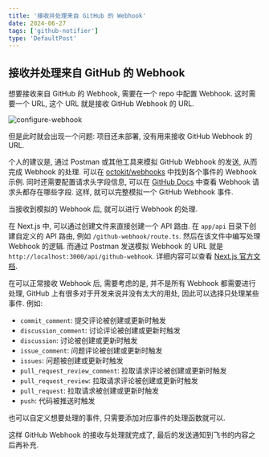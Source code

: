```yaml
---
title: '接收并处理来自 GitHub 的 Webhook'
date: 2024-06-27
tags: ['github-notifier']
type: 'DefaultPost'
---
```


## 接收并处理来自 GitHub 的 Webhook

想要接收来自 GitHub 的 Webhook, 需要在一个 repo 中配置 Webhook. 这时需要一个 URL, 这个 URL 就是接收 GitHub Webhook 的 URL.

![configure-webhook](https://cdn.jsdelivr.net/gh/Viskeyy/uPic@master/uPic/0627-yEN9Mp.jpg)

但是此时就会出现一个问题: 项目还未部署, 没有用来接收 GitHub Webhook 的 URL.

个人的建议是, 通过 Postman 或其他工具来模拟 GitHub Webhook 的发送, 从而完成 Webhook 的处理. 可以在 [octokit/webhooks](https://github.com/octokit/webhooks/tree/main/payload-examples/api.github.com) 中找到各个事件的 Webhook 示例. 同时还需要配置请求头字段信息, 可以在 [GitHub Docs](https://docs.github.com/en/webhooks/webhook-events-and-payloads) 中查看 Webhook 请求头都存在哪些字段. 这样, 就可以完整模拟一个 GitHub Webhook 事件.

当接收到模拟的 Webhook 后, 就可以进行 Webhook 的处理.

在 Next.js 中, 可以通过创建文件来直接创建一个 API 路由. 在 `app/api` 目录下创建自定义的 API 路由, 例如 `/github-webhook/route.ts`. 然后在该文件中编写处理 Webhook 的逻辑. 而通过 Postman 发送模拟 Webhook 的 URL 就是 `http://localhost:3000/api/github-webhook`. 详细内容可以查看 [Next.js 官方文档](https://nextjs.org/docs/app/building-your-application/routing/route-handlers).

在可以正常接收 Webhook 后, 需要考虑的是, 并不是所有 Webhook 都需要进行处理, GitHub 上有很多对于开发来说并没有太大的用处, 因此可以选择只处理某些事件. 例如:

- `commit_comment`: 提交评论被创建或更新时触发
- `discussion_comment`: 讨论评论被创建或更新时触发
- `discussion`: 讨论被创建或更新时触发
- `issue_comment`: 问题评论被创建或更新时触发
- `issues`: 问题被创建或更新时触发
- `pull_request_review_comment`: 拉取请求评论被创建或更新时触发
- `pull_request_review`: 拉取请求评论被创建或更新时触发
- `pull_request`: 拉取请求被创建或更新时触发
- `push`: 代码被推送时触发

也可以自定义想要处理的事件, 只需要添加对应事件的处理函数就可以.

这样 GitHub Webhook 的接收与处理就完成了, 最后的发送通知到飞书的内容之后再补充.
